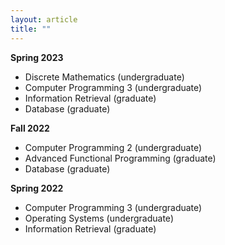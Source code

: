 ```yaml
---
layout: article
title: ""
---
```


<b> Spring 2023 </b>
- Discrete Mathematics (undergraduate)
- Computer Programming 3 (undergraduate)
- Information Retrieval (graduate)
- Database (graduate)

<b> Fall 2022 </b>
- Computer Programming 2 (undergraduate)
- Advanced Functional Programming (graduate)
- Database (graduate)

<b> Spring 2022 </b>
- Computer Programming 3 (undergraduate)
- Operating Systems (undergraduate)
- Information Retrieval (graduate)
